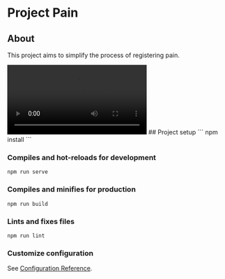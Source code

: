# Project Pain

## About
This project aims to simplify the process of registering pain.

<video width="320">
    <source src="public/demo.mov"></source>
</video>
## Project setup
```
npm install
```

### Compiles and hot-reloads for development
```
npm run serve
```

### Compiles and minifies for production
```
npm run build
```

### Lints and fixes files
```
npm run lint
```

### Customize configuration
See [Configuration Reference](https://cli.vuejs.org/config/).
